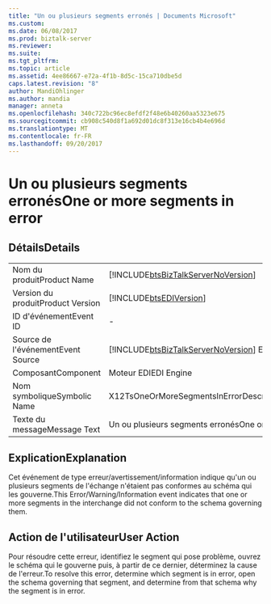 ```yaml
---
title: "Un ou plusieurs segments erronés | Documents Microsoft"
ms.custom: 
ms.date: 06/08/2017
ms.prod: biztalk-server
ms.reviewer: 
ms.suite: 
ms.tgt_pltfrm: 
ms.topic: article
ms.assetid: 4ee86667-e72a-4f1b-8d5c-15ca710dbe5d
caps.latest.revision: "8"
author: MandiOhlinger
ms.author: mandia
manager: anneta
ms.openlocfilehash: 340c722bc96ec8efdf2f48e6b40260aa5323e675
ms.sourcegitcommit: cb908c540d8f1a692d01dc8f313e16cb4b4e696d
ms.translationtype: MT
ms.contentlocale: fr-FR
ms.lasthandoff: 09/20/2017
---
```

# <a name="one-or-more-segments-in-error"></a><span data-ttu-id="825cc-102">Un ou plusieurs segments erronés</span><span class="sxs-lookup"><span data-stu-id="825cc-102">One or more segments in error</span></span>
## <a name="details"></a><span data-ttu-id="825cc-103">Détails</span><span class="sxs-lookup"><span data-stu-id="825cc-103">Details</span></span>  
  
|||  
|-|-|  
|<span data-ttu-id="825cc-104">Nom du produit</span><span class="sxs-lookup"><span data-stu-id="825cc-104">Product Name</span></span>|[!INCLUDE[btsBizTalkServerNoVersion](../includes/btsbiztalkservernoversion-md.md)]|  
|<span data-ttu-id="825cc-105">Version du produit</span><span class="sxs-lookup"><span data-stu-id="825cc-105">Product Version</span></span>|[!INCLUDE[btsEDIVersion](../includes/btsediversion-md.md)]|  
|<span data-ttu-id="825cc-106">ID d'événement</span><span class="sxs-lookup"><span data-stu-id="825cc-106">Event ID</span></span>|-|  
|<span data-ttu-id="825cc-107">Source de l'événement</span><span class="sxs-lookup"><span data-stu-id="825cc-107">Event Source</span></span>|[!INCLUDE[btsBizTalkServerNoVersion](../includes/btsbiztalkservernoversion-md.md)]<span data-ttu-id="825cc-108"> EDI</span><span class="sxs-lookup"><span data-stu-id="825cc-108"> EDI</span></span>|  
|<span data-ttu-id="825cc-109">Composant</span><span class="sxs-lookup"><span data-stu-id="825cc-109">Component</span></span>|<span data-ttu-id="825cc-110">Moteur EDI</span><span class="sxs-lookup"><span data-stu-id="825cc-110">EDI Engine</span></span>|  
|<span data-ttu-id="825cc-111">Nom symbolique</span><span class="sxs-lookup"><span data-stu-id="825cc-111">Symbolic Name</span></span>|<span data-ttu-id="825cc-112">X12TsOneOrMoreSegmentsInErrorDescription</span><span class="sxs-lookup"><span data-stu-id="825cc-112">X12TsOneOrMoreSegmentsInErrorDescription</span></span>|  
|<span data-ttu-id="825cc-113">Texte du message</span><span class="sxs-lookup"><span data-stu-id="825cc-113">Message Text</span></span>|<span data-ttu-id="825cc-114">Un ou plusieurs segments erronés</span><span class="sxs-lookup"><span data-stu-id="825cc-114">One or more segments in error</span></span>|  
  
## <a name="explanation"></a><span data-ttu-id="825cc-115">Explication</span><span class="sxs-lookup"><span data-stu-id="825cc-115">Explanation</span></span>  
 <span data-ttu-id="825cc-116">Cet événement de type erreur/avertissement/information indique qu'un ou plusieurs segments de l'échange n'étaient pas conformes au schéma qui les gouverne.</span><span class="sxs-lookup"><span data-stu-id="825cc-116">This Error/Warning/Information event indicates that one or more segments in the interchange did not conform to the schema governing them.</span></span>  
  
## <a name="user-action"></a><span data-ttu-id="825cc-117">Action de l'utilisateur</span><span class="sxs-lookup"><span data-stu-id="825cc-117">User Action</span></span>  
 <span data-ttu-id="825cc-118">Pour résoudre cette erreur, identifiez le segment qui pose problème, ouvrez le schéma qui le gouverne puis, à partir de ce dernier, déterminez la cause de l'erreur.</span><span class="sxs-lookup"><span data-stu-id="825cc-118">To resolve this error, determine which segment is in error, open the schema governing that segment, and determine from that schema why the segment is in error.</span></span>